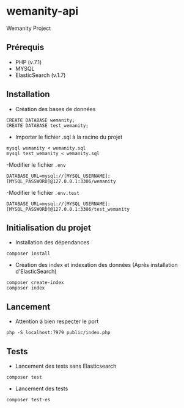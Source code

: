 # wemanity-api
Wemanity Project

## Prérequis

- PHP (v.7.1)
- MYSQL
- ElasticSearch (v.1.7)

## Installation

- Création des bases de données
```
CREATE DATABASE wemanity;
CREATE DATABASE test_wemanity;
```

- Importer le fichier .sql à la racine du projet
```
mysql wemanity < wemanity.sql
mysql test_wemanity < wemanity.sql
```

-Modifier le fichier `.env`

```
DATABASE_URL=mysql://[MYSQL_USERNAME]:[MYSQL_PASSWORD]@127.0.0.1:3306/wemanity
```

-Modifier le fichier `.env.test`

```
DATABASE_URL=mysql://[MYSQL_USERNAME]:[MYSQL_PASSWORD]@127.0.0.1:3306/test_wemanity

```

## Initialisation du projet

- Installation des dépendances
```
composer install
```

- Création des index et indexation des données (Après installation d'ElasticSearch)
```
composer create-index
composer index
```

## Lancement

- Attention à bien respecter le port
```
php -S localhost:7979 public/index.php
```

## Tests

- Lancement des tests sans Elasticsearch
```
composer test
```

- Lancement des tests
```
composer test-es
```
